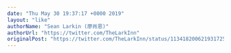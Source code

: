 ```yaml
---
date: "Thu May 30 19:37:17 +0000 2019"
layout: "like"
authorName: "Sean Larkin (廖肖恩)"
authorUrl: "https://twitter.com/TheLarkInn"
originalPost: "https://twitter.com/TheLarkInn/status/1134182006219317254"
---
```

